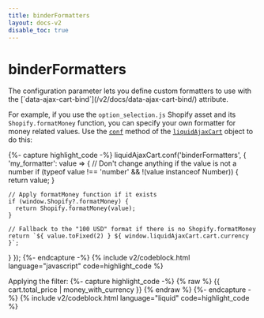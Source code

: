 ```yaml
---
title: binderFormatters
layout: docs-v2
disable_toc: true
---
```


# binderFormatters

<p class="lead" markdown="1">
The configuration parameter lets you define custom formatters to use with the [`data-ajax-cart-bind`](/v2/docs/data-ajax-cart-bind/) attribute.
</p>

For example, if you use the `option_selection.js` Shopify asset and its `Shopify.formatMoney` function, 
you can specify your own formatter for money related values.
Use the [`conf`](/v2/docs/liquid-ajax-cart-conf) method of the [`liquidAjaxCart`](/v2/docs/liquid-ajax-cart) object to do this:

{%- capture highlight_code -%}
liquidAjaxCart.conf('binderFormatters', {
  'my_formatter': value => {
    // Don't change anything if the value is not a number
    if (typeof value !== 'number' && !(value instanceof Number)) {
      return value;
    }

    // Apply formatMoney function if it exists
    if (window.Shopify?.formatMoney) {
      return Shopify.formatMoney(value);
    }

    // Fallback to the "100 USD" format if there is no Shopify.formatMoney
    return `${ value.toFixed(2) } ${ window.liquidAjaxCart.cart.currency }`;
  }
});
{%- endcapture -%}
{% include v2/codeblock.html language="javascript" code=highlight_code %}

Applying the filter:
{%- capture highlight_code -%}
{% raw %}
<span data-ajax-cart-bind="total_price | my_formatter">
  {{ cart.total_price | money_with_currency }}
</span>
{% endraw %}
{%- endcapture -%}
{% include v2/codeblock.html language="liquid" code=highlight_code %}